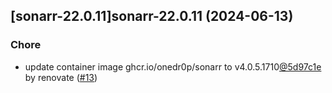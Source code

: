 

## [sonarr-22.0.11]sonarr-22.0.11 (2024-06-13)

### Chore



- update container image ghcr.io/onedr0p/sonarr to v4.0.5.1710[@5d97c1e](https://github.com/5d97c1e) by renovate ([#13](https://github.com/truecharts/charts/issues/13))